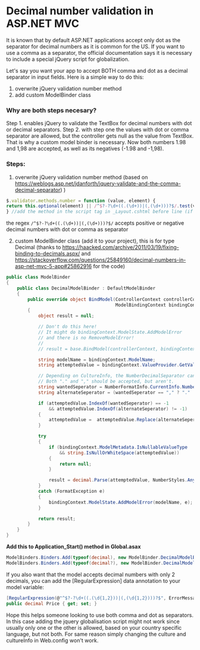 # Decimal number validation in ASP.NET MVC

It is known that by default ASP.NET applications accept only dot as the separator for decimal numbers as it is common for the US. If you want to use a comma as a separator, the official documentation says it is necessary to include a special jQuery script for globalization.

Let's say you want your app to accept BOTH comma and dot as a decimal separator in input fields. Here is a simple way to do this:

1. overwrite jQuery validation number method
2. add custom ModelBinder class

### Why are both steps necesary? 
Step 1. enables jQuery to validate the TextBox for decimal numbers with dot or decimal separators.
Step 2. with step one the values with dot or comma separator are allowed, but the controller gets null as the value from TextBox. That is why a custom model binder is necessary. Now both numbers 1.98 and 1,98 are accepted, as well as its negatives (-1.98 and -1,98).

### Steps:

1. overwrite jQuery validation number method (based on https://weblogs.asp.net/jdanforth/jquery-validate-and-the-comma-decimal-separator) )

```javascript
$.validator.methods.number = function (value, element) {
return this.optional(element) || /^$?-?\d+((.(\d+))|(,(\d+)))?$/.test(value);
} //add the method in the script tag in _Layout.cshtml before line (if you have it) //$(document).ready(){}
```
the regex `/^$?-?\d+((.(\d+))|(,(\d+)))?$/` accepts positive or negative decimal numbers with dot or comma as separator

2. custom ModelBinder class (add it to your project), this is for type Decimal (thanks to https://haacked.com/archive/2011/03/19/fixing-binding-to-decimals.aspx/ and
    https://stackoverflow.com/questions/25849160/decimal-numbers-in-asp-net-mvc-5-app#25862916 for the code)

```C#
public class ModelBinder
{
    public class DecimalModelBinder : DefaultModelBinder
    {
        public override object BindModel(ControllerContext controllerContext,
                                         ModelBindingContext bindingContext)
        {
            object result = null;

            // Don't do this here!
            // It might do bindingContext.ModelState.AddModelError
            // and there is no RemoveModelError!
            // 
            // result = base.BindModel(controllerContext, bindingContext);

            string modelName = bindingContext.ModelName;
            string attemptedValue = bindingContext.ValueProvider.GetValue(modelName).AttemptedValue;

            // Depending on CultureInfo, the NumberDecimalSeparator can be "," or "."
            // Both "." and "," should be accepted, but aren't.
            string wantedSeperator = NumberFormatInfo.CurrentInfo.NumberDecimalSeparator;
            string alternateSeperator = (wantedSeperator == "," ? "." : ",");

            if (attemptedValue.IndexOf(wantedSeperator) == -1
                && attemptedValue.IndexOf(alternateSeperator) != -1)
            {
                attemptedValue =  attemptedValue.Replace(alternateSeperator, wantedSeperator);
            }

            try
            {
                if (bindingContext.ModelMetadata.IsNullableValueType
                    && string.IsNullOrWhiteSpace(attemptedValue))
                {
                    return null;
                }

                result = decimal.Parse(attemptedValue, NumberStyles.Any);
            }
            catch (FormatException e)
            {
                bindingContext.ModelState.AddModelError(modelName, e);
            }

            return result;
        }
    }
}
```

**Add this to Application_Start() method in Global.asax**
```c#
ModelBinders.Binders.Add(typeof(decimal), new ModelBinder.DecimalModelBinder());
ModelBinders.Binders.Add(typeof(decimal?), new ModelBinder.DecimalModelBinder());
```

If you also want that the model accepts decimal numbers with only 2 decimals, you can add
the [RegularExpression] data annotation to your model variable:
```c#
[RegularExpression(@"^$?-?\d+((.(\d{1,2}))|(,(\d{1,2})))?$", ErrorMessage = "Max two numbers after decimal separator accepted.")]
public decimal Price { get; set; }
```
 
Hope this helps someone looking to use both comma and dot as separators. In this case adding the jquery globalisation script might not work since usually only one or the other is allowed, based on your country specific language, but not both.
For same reason simply changing the culture and cultureInfo in Web.config won't work.

